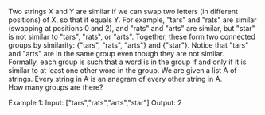 Two strings X and Y are similar if we can swap two letters (in different positions) of X, so that it equals Y.
For example, "tars" and "rats" are similar (swapping at positions 0 and 2), and "rats" and "arts" are similar, 
but "star" is not similar to "tars", "rats", or "arts".
Together, these form two connected groups by similarity: {"tars", "rats", "arts"} and {"star"}. 
 Notice that "tars" and "arts" are in the same group even though they are not similar.  
 Formally, each group is such that a word is in the group if and only if it is similar to at 
 least one other word in the group.
We are given a list A of strings.  Every string in A is an anagram of every other string in A.  
How many groups are there?

Example 1:
Input: ["tars","rats","arts","star"]
Output: 2

